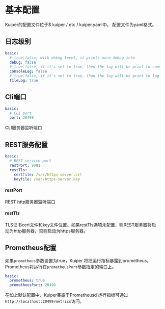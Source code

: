 # 基本配置
Kuiper的配置文件位于$ kuiper / etc / kuiper.yaml中。 配置文件为yaml格式。

## 日志级别

```yaml
basic:
  # true|false, with debug level, it prints more debug info
  debug: false
  # true|false, if it's set to true, then the log will be print to console
  consoleLog: false
  # true|false, if it's set to true, then the log will be print to log file
  fileLog: true
```
## Cli端口
```yaml
basic:
  # CLI port
  port: 20498
```
CLI服务器监听端口

## REST服务配置

```yaml
basic:
  # REST service port
  restPort: 9081
  restTls:
    certfile: /var/https-server.crt
    keyfile: /var/https-server.key
```

#### restPort
REST http服务器监听端口

#### restTls
TLS证书cert文件和key文件位置。如果restTls选项未配置，则REST服务器将启动为http服务器，否则启动为https服务器。

## Prometheus配置

如果``prometheus``参数设置为true，Kuiper 将把运行指标暴露到prometheus。Prometheus将运行在``prometheusPort``参数指定的端口上。

```yaml
basic:
  prometheus: true
  prometheusPort: 20499
```
在如上默认配置中，Kuiper暴露于Prometheusd 运行指标可通过``http://localhost:20499/metrics``访问。

